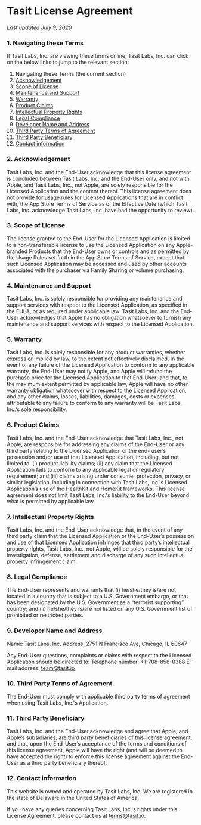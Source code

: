 # Tasit License Agreement

_Last updated July 9, 2020_

### 1. Navigating these Terms

If Tasit Labs, Inc. are viewing these terms online, Tasit Labs, Inc. can click on the below links to jump to the relevant section:

1. Navigating these Terms (the current section)
2. [Acknowledgement](#2-acknowledgement)
3. [Scope of License](#3-scope-of-license)
4. [Maintenance and Support](#4-maintenance-and-support)
5. [Warranty](#5-warranty)
6. [Product Claims](#6-product-claims)
7. [Intellectual Property Rights](#7-intellectual-property-rights)
8. [Legal Compliance](#8-legal-compliance)
9. [Developer Name and Address](#9-developer-name-and-address)
10. [Third Party Terms of Agreement](#10-third-party-terms-of-agreement)
11. [Third Party Beneficiary](#11-third-party-beneficiary)
12. [Contact information](#12-contact-information)

### 2. Acknowledgement
Tasit Labs, Inc. and the End-User acknowledge that this license agreement is concluded between Tasit Labs, Inc. and the End-User only, and not with Apple, and Tasit Labs, Inc., not Apple, are solely responsible for the Licensed Application and the content thereof. This license agreement does not provide for usage rules for Licensed Applications that are in conflict with, the App Store Terms of Service as of the Effective Date (which Tasit Labs, Inc. acknowledge Tasit Labs, Inc. have had the opportunity to review).

### 3. Scope of License
The license granted to the End-User for the Licensed Application is limited to a non-transferable license to use the Licensed Application on any Apple-branded Products that the End-User owns or controls and as permitted by the Usage Rules set forth in the App Store Terms of Service, except that such Licensed Application may be accessed and used by other accounts associated with the purchaser via Family Sharing or volume purchasing.

### 4. Maintenance and Support
Tasit Labs, Inc. is solely responsible for providing any maintenance and support services with respect to the Licensed Application, as specified in the EULA, or as required under applicable law. Tasit Labs, Inc. and the End-User acknowledges that Apple has no obligation whatsoever to furnish any maintenance and support services with respect to the Licensed Application.

### 5. Warranty
Tasit Labs, Inc. is solely responsible for any product warranties, whether express or implied by law, to the extent not effectively disclaimed. In the event of any failure of the Licensed Application to conform to any applicable warranty, the End-User may notify Apple, and Apple will refund the purchase price for the Licensed Application to that End-User; and that, to the maximum extent permitted by applicable law, Apple will have no other warranty obligation whatsoever with respect to the Licensed Application, and any other claims, losses, liabilities, damages, costs or expenses attributable to any failure to conform to any warranty will be Tasit Labs, Inc.'s sole responsibility.

### 6. Product Claims
Tasit Labs, Inc. and the End-User acknowledge that Tasit Labs, Inc., not Apple, are responsible for addressing any claims of the End-User or any third party relating to the Licensed Application or the end- user’s possession and/or use of that Licensed Application, including, but not limited to: (i) product liability claims; (ii) any claim that the Licensed Application fails to conform to any applicable legal or regulatory requirement; and (iii) claims arising under consumer protection, privacy, or similar legislation, including in connection with Tasit Labs, Inc.'s Licensed Application’s use of the HealthKit and HomeKit frameworks. This license agreement does not limit Tasit Labs, Inc.'s liability to the End-User beyond what is permitted by applicable law.

### 7. Intellectual Property Rights
Tasit Labs, Inc. and the End-User acknowledge that, in the event of any third party claim that the Licensed Application or the End-User’s possession and use of that Licensed Application infringes that third party’s intellectual property rights, Tasit Labs, Inc., not Apple, will be solely responsible for the investigation, defense, settlement and discharge of any such intellectual property infringement claim.

### 8. Legal Compliance
The End-User represents and warrants that (i) he/she/they is/are not located in a country that is subject to a U.S. Government embargo, or that has been designated by the U.S. Government as a “terrorist supporting” country; and (ii) he/she/they is/are not listed on any U.S. Government list of prohibited or restricted parties.

### 9. Developer Name and Address
Name: Tasit Labs, Inc.
Address: 2751 N Francisco Ave, Chicago, IL 60647
 
Any End-User questions, complaints or claims with respect to the Licensed Application should be directed to:
Telephone number: +1-708-858-0388
E-mail address: team@tasit.io

### 10. Third Party Terms of Agreement
The End-User must comply with applicable third party terms of agreement when using Tasit Labs, Inc.'s Application.

### 11. Third Party Beneficiary
Tasit Labs, Inc. and the End-User acknowledge and agree that Apple, and Apple’s subsidiaries, are third party beneficiaries of this license agreement, and that, upon the End-User’s acceptance of the terms and conditions of this license agreement, Apple will have the right (and will be deemed to have accepted the right) to enforce this license agreement against the End-User as a third party beneficiary thereof.

### 12. Contact information

This website is owned and operated by Tasit Labs, Inc. We are registered in the state of Delaware in the United States of America.

If you have any queries concerning Tasit Labs, Inc.'s rights under this License Agreement, please contact us at terms@tasit.io.
